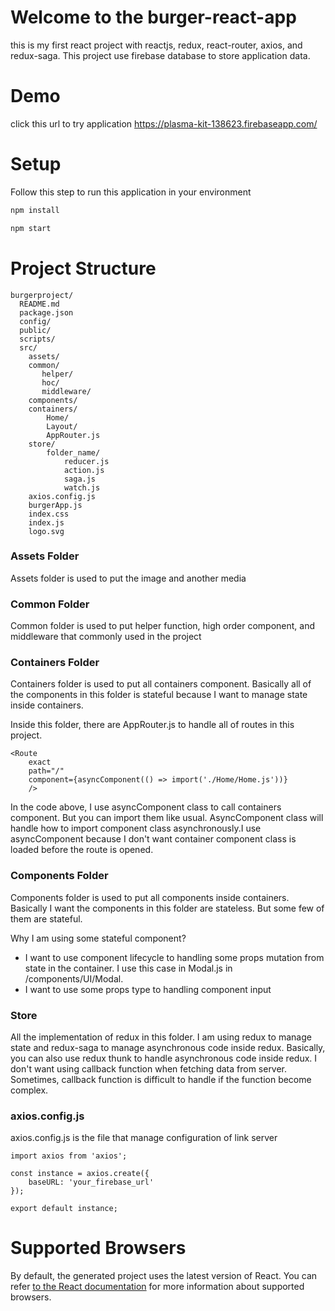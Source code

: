 # Welcome to the burger-react-app
this is my first react project with reactjs, redux, react-router, axios, and redux-saga. 
This project use firebase database to store application data.

# Demo
click this url to try application https://plasma-kit-138623.firebaseapp.com/

# Setup
Follow this step to run this application in your environment
```sh
npm install

npm start
```

# Project Structure

```
burgerproject/
  README.md
  package.json
  config/
  public/
  scripts/
  src/
    assets/
    common/
       helper/
       hoc/
       middleware/
    components/
    containers/
        Home/
        Layout/
        AppRouter.js
    store/
        folder_name/
            reducer.js
            action.js
            saga.js
            watch.js
    axios.config.js
    burgerApp.js
    index.css
    index.js
    logo.svg
```
### Assets Folder
Assets folder is used to put the image and another media

### Common Folder
Common folder is used to put helper function, high order component, and middleware that commonly used in the project

### Containers Folder
Containers folder is used to put all containers component. 
Basically all of the components in this folder is stateful because I want to manage state inside containers.

Inside this folder, there are AppRouter.js to handle all of routes in this project.
```$xslt
<Route
    exact
    path="/"
    component={asyncComponent(() => import('./Home/Home.js'))}
    />
```
In the code above, I use asyncComponent class to call containers component. But you can import them like usual.
AsyncComponent class will handle how to import component class asynchronously.I use asyncComponent because I don't want container component class is loaded before the route is opened.

### Components Folder
Components folder is used to put all components inside containers.
Basically I want the components in this folder are stateless. But some few of them are stateful.

Why I am using some stateful component?
 - I want to use component lifecycle to handling some props mutation from state in the container. I use this case in Modal.js in /components/UI/Modal.
 - I want to use some props type to handling component input

### Store
All the implementation of redux in this folder. I am using redux to manage state and redux-saga to manage asynchronous code inside redux.
Basically, you can also use redux thunk to handle asynchronous code inside redux. I don't want using callback function when fetching data from server. Sometimes, callback function is difficult to handle if the function become complex.

### axios.config.js
axios.config.js is the file that manage configuration of link server
```$xslt
import axios from 'axios';

const instance = axios.create({
    baseURL: 'your_firebase_url'
});

export default instance;
```

# Supported Browsers
By default, the generated project uses the latest version of React.
You can refer [to the React documentation](https://reactjs.org/docs/react-dom.html#browser-support) for more information about supported browsers.
